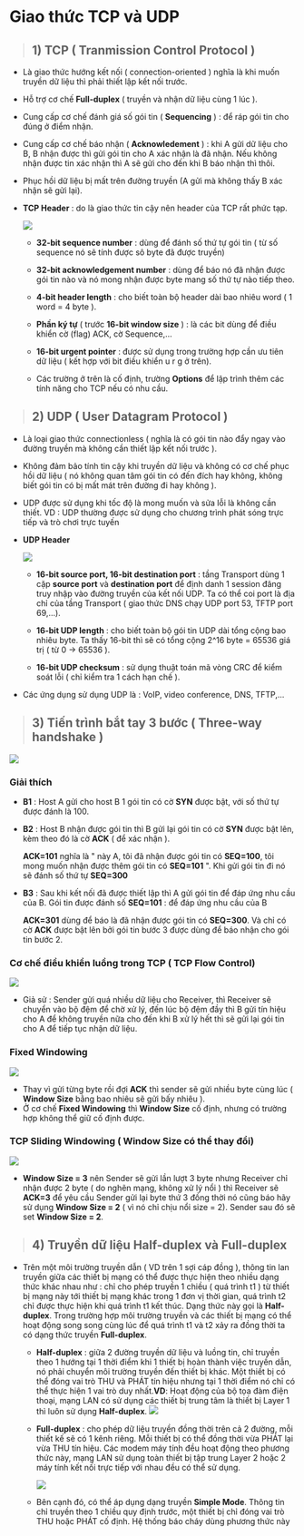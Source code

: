 # Giao thức TCP và UDP
>## **1) TCP ( Tranmission Control Protocol )**
- Là giao thức hướng kết nối ( connection-oriented ) nghĩa là khi muốn truyền dữ liệu thì phải thiết lập kết nối trước.
- Hỗ trợ cơ chế **Full-duplex** ( truyền và nhận dữ liệu cùng 1 lúc ).
- Cung cấp cơ chế đánh giá số gói tin ( **Sequencing** ) : để ráp gói tin cho đúng ở điểm nhận.
- Cung cấp cơ chế báo nhận ( **Acknowledement** ) : khi A gửi dữ liệu cho B, B nhận được thì gửi gói tin cho A xác nhận là đã nhận. Nếu không nhận được tin xác nhận thì A sẽ gửi cho đến khi B báo nhận thì thôi.
- Phục hồi dữ liệu bị mất trên đường truyền (A gửi mà không thấy B xác nhận sẽ gửi lại).
- **TCP Header** : do là giao thức tin cậy nên header của TCP rất phức tạp.

    ![](/images/ccna/4_Giao_thuc_TCP_va_UDP/1.png)

    - **32-bit sequence number** : dùng để đánh số thứ tự gói tin ( từ số sequence nó sẽ tính được sô byte đã được truyền)

    - **32-bit acknowledgement number** : dùng để báo nó đã nhận được gói tin nào và nó mong nhận được byte mang số thứ tự nào tiếp theo.

    - **4-bit header length** : cho biết toàn bộ header dài bao nhiêu word ( 1 word = 4 byte ).

    - **Phần ký tự** ( trước **16-bit window size** ) : là các bit dùng để điều khiển cờ (flag) ACK, cờ Sequence,...

    - **16-bit urgent pointer** : được sử dụng trong trường hợp cần ưu tiên dữ liệu ( kết hợp với bit điều khiển u r g ở trên).

    - Các trường ở trên là cố định, trường **Options** để lập trình thêm các tính năng cho TCP nếu có nhu cầu.

> ## **2) UDP ( User Datagram Protocol )**
- Là loại giao thức connectionless ( nghĩa là có gói tin nào đẩy ngay vào đường truyền mà không cần thiết lập kết nối trước ).
- Không đảm bảo tính tin cậy khi truyền dữ liệu và không có cơ chế phục hồi dữ liệu ( nó không quan tâm gói tin có đến đích hay không, không biết gói tin có bị mất mát trên đường đi hay không ).
- UDP được sử dụng khi tốc độ là mong muốn và sửa lỗi là không cần thiết. VD : UDP thường được sử dụng cho chương trình phát sóng trực tiếp và trò chơi trực tuyến
- **UDP Header** 

    ![](/images/ccna/4_Giao_thuc_TCP_va_UDP/2.png)

    - **16-bit source port, 16-bit destination port** : tầng Transport dùng 1 cặp **source port** và **destination port** để định danh 1 session đâng truy nhập vào đường truyền của kết nối UDP. Ta có thể coi port là địa chỉ của tầng Transport ( giao thức DNS chạy UDP port 53, TFTP port 69,...).
    
    - **16-bit UDP length** : cho biết toàn bộ gói tin UDP dài tổng cộng bao nhiêu byte. Ta thấy 16-bit thì sẽ có tổng cộng 2^16 byte = 65536 giá trị ( từ 0 -> 65536 ).

    - **16-bit UDP checksum** : sử dụng thuật toán mã vòng CRC để kiểm soát lỗi ( chỉ kiểm tra 1 cách hạn chế ).

- Các ứng dụng sử dụng UDP là : VoIP, video conference, DNS, TFTP,...
> ## **3) Tiến trình bắt tay 3 bước ( Three-way handshake )**

![](/images/ccna/4_Giao_thuc_TCP_va_UDP/3.png)

### **Giải thích**
- **B1** : Host A gửi cho host B 1 gói tin có cờ **SYN** được bật, với số thứ tự được đánh là 100.

- **B2** : Host B nhận được gói tin thì B gửi lại gói tin có cờ **SYN** được bật lên, kèm theo đó là cờ **ACK** ( để xác nhận ).

    **ACK=101** nghĩa là " này A, tôi đã nhận được gói tin có **SEQ=100**, tôi mong muốn nhận được thêm gói tin có **SEQ=101** ". Khi gửi gói tin đi nó sẽ đánh số thứ tự **SEQ=300**

- **B3** : Sau khi kết nối đã được thiết lập thì A gửi gói tin để đáp ứng nhu cầu của B.
    Gói tin được đánh số **SEQ=101** : để đáp ứng nhu cầu của B

    **ACK=301** dùng để báo là đã nhận được gói tin có **SEQ=300**. Và chỉ có cờ **ACK** được bật lên bởi gói tin bước 3 được dùng để báo nhận cho gói tin bước 2.

### **Cơ chế điều khiển luồng trong TCP ( TCP Flow Control)**

![](/images/ccna/4_Giao_thuc_TCP_va_UDP/4.jpg)

- Giả sử : Sender gửi quá nhiều dữ liệu cho Receiver, thì Receiver sẽ chuyển vào bộ đệm để chờ xử lý, đến lúc bộ đệm đầy thì B gửi tín hiệu cho A để không truyền nữa cho đến khi B xử lý hết thì sẽ gửi lại gói tin cho A để tiếp tục nhận dữ liệu.
### **Fixed Windowing**

![](/images/ccna/4_Giao_thuc_TCP_va_UDP/5.jpg)

- Thay vì gửi từng byte rồi đợi **ACK** thì sender sẽ gửi nhiều byte cùng lúc ( **Window Size** bằng bao nhiêu sẽ gửi bấy nhiêu ).
- Ở cơ chế **Fixed Windowing** thì **Window Size** cố định, nhưng có trường hợp không thể giữ cố định được.
### **TCP Sliding Windowing ( Window Size có thể thay đổi)**

![](/images/ccna/4_Giao_thuc_TCP_va_UDP/6.jpg)

- **Window Size = 3** nên Sender sẽ gửi lần lượt 3 byte nhưng Receiver chỉ nhận được 2 byte ( do nghẽn mạng, không xử lý nổi ) thì Receiver sẽ **ACK=3** để yêu cầu Sender gửi lại byte thứ 3 đồng thời nó cũng báo hãy sử dụng **Window Size = 2** ( vì nó chỉ chịu nổi size = 2). Sender sau đó sẽ set **Window Size = 2**.
> ## **4) Truyền dữ liệu Half-duplex và Full-duplex**
- Trên một môi trường truyền dẫn ( VD trên 1 sợi cáp đồng ), thông tin lan truyền giữa các thiết bị mạng có thể được thực hiện theo nhiều dạng thức khác nhau như : chỉ cho phép truyền 1 chiều ( quá trình t1 ) từ thiết bị mạng này tới thiết bị mạng khác trong 1 đơn vị thời gian, quá trình t2 chỉ được thực hiện khi quá trình t1 kết thúc. Dạng thức này gọi là **Half-duplex**. Trong trường hợp môi trường truyền và các thiết bị mạng có thể hoạt động song song cùng lúc để quá trình t1 và t2 xảy ra đồng thời ta có dạng thức truyền **Full-duplex**.

    - **Half-duplex** : giữa 2 đường truyền dữ liệu và luồng tin, chỉ truyền theo 1 hướng tại 1 thời điểm khi 1 thiết bị hoàn thành việc truyền dẫn, nó phải chuyển môi trường truyền đến thiết bị khác. Một thiết bị có thể đóng vai trò THU và PHÁT tín hiệu nhưng tại 1 thời điểm nó chỉ có thể thực hiện 1 vai trò duy nhất.**VD**: Hoạt động của bộ tọa đàm điện thoại, mạng LAN có sử dụng các thiết bị trung tâm là thiết bị Layer 1 thì luôn sử dụng **Half-duplex**.
        ![](/images/ccna/4_Giao_thuc_TCP_va_UDP/8.png)
    - **Full-duplex** : cho phép dữ liệu truyền đồng thời trên cả 2 đường, mỗi thiết kế sẽ có 1 kênh riêng. Mỗi thiết bị có thể đồng thời vừa PHÁT lại vừa THU tín hiệu. Các modem máy tính đều hoạt động theo phương thức này, mạng LAN sử dụng toàn thiết bị tập trung Layer 2 hoặc 2 máy tính kết nối trực tiếp với nhau đều có thể sử dụng.

        ![](/images/ccna/4_Giao_thuc_TCP_va_UDP/7.png)

    - Bên cạnh đó, có thể áp dụng dạng truyền **Simple Mode**. Thông tin chỉ truyền theo 1 chiều quy định trước, một thiết bị chỉ đóng vai trò THU hoặc PHÁT cố định. Hệ thống báo cháy dùng phương thức này

    
    

